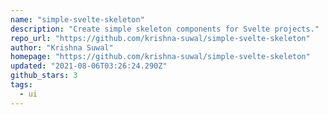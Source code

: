 ```yaml
---
name: "simple-svelte-skeleton"
description: "Create simple skeleton components for Svelte projects."
repo_url: "https://github.com/krishna-suwal/simple-svelte-skeleton"
author: "Krishna Suwal"
homepage: "https://github.com/krishna-suwal/simple-svelte-skeleton"
updated: "2021-08-06T03:26:24.290Z"
github_stars: 3
tags: 
  - ui
---
```


